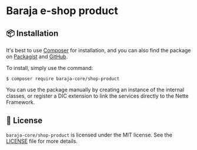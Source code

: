 Baraja e-shop product
=====================

📦 Installation
---------------

It's best to use [Composer](https://getcomposer.org) for installation, and you can also find the package on
[Packagist](https://packagist.org/packages/baraja-core/shop-product) and
[GitHub](https://github.com/baraja-core/shop-product).

To install, simply use the command:

```shell
$ composer require baraja-core/shop-product
```

You can use the package manually by creating an instance of the internal classes, or register a DIC extension to link the services directly to the Nette Framework.

📄 License
-----------

`baraja-core/shop-product` is licensed under the MIT license. See the [LICENSE](https://github.com/baraja-core/template/blob/master/LICENSE) file for more details.
